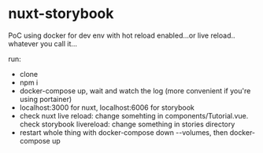 # nuxt-storybook
PoC using docker for dev env with hot reload enabled...or live reload.. whatever you call it...

run:
- clone
- npm i
- docker-compose up, wait and watch the log (more convenient if you're using portainer)
- localhost:3000 for nuxt, localhost:6006 for storybook
- check nuxt live reload: change somehting in components/Tutorial.vue. check storybook livereload: change something in stories directory
- restart whole thing with docker-compose down --volumes, then docker-compose up
